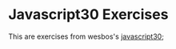 # Javascript30 Exercises

This are exercises from wesbos's [javascript30](https://javascript30.com/);

